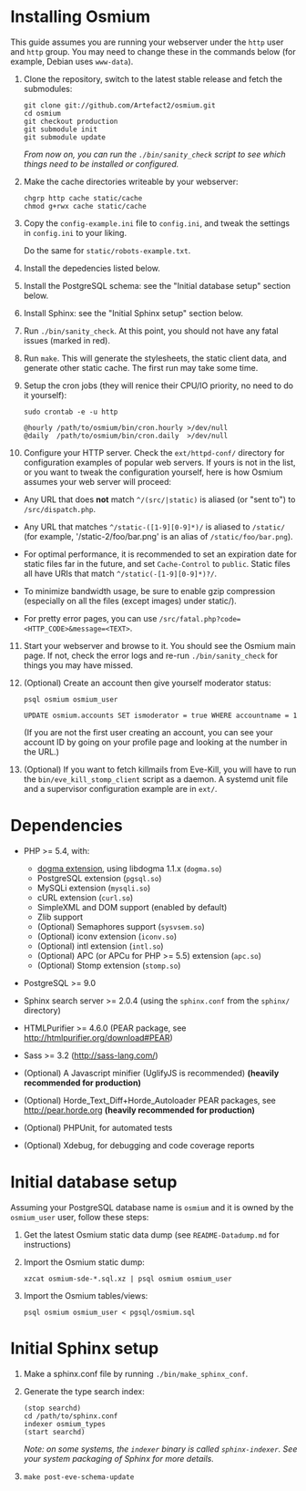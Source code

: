 Installing Osmium
=================

This guide assumes you are running your webserver under the `http`
user and `http` group. You may need to change these in the commands
below (for example, Debian uses `www-data`).

1. Clone the repository, switch to the latest stable release and fetch
   the submodules:

   ~~~~
   git clone git://github.com/Artefact2/osmium.git
   cd osmium
   git checkout production
   git submodule init
   git submodule update
   ~~~~

   *From now on, you can run the `./bin/sanity_check` script to see
    which things need to be installed or configured.*

2. Make the cache directories writeable by your webserver:

   ~~~~
   chgrp http cache static/cache
   chmod g+rwx cache static/cache
   ~~~~

3. Copy the `config-example.ini` file to `config.ini`, and tweak the
   settings in `config.ini` to your liking.

   Do the same for `static/robots-example.txt`.

4. Install the depedencies listed below.

5. Install the PostgreSQL schema: see the "Initial database setup"
   section below.

6. Install Sphinx: see the "Initial Sphinx setup" section below.

7. Run `./bin/sanity_check`. At this point, you should not have any
   fatal issues (marked in red).

8. Run `make`. This will generate the stylesheets, the static client
   data, and generate other static cache. The first run may take some
   time.

9. Setup the cron jobs (they will renice their CPU/IO priority, no
   need to do it yourself):

   ~~~~
   sudo crontab -e -u http

   @hourly /path/to/osmium/bin/cron.hourly >/dev/null
   @daily  /path/to/osmium/bin/cron.daily  >/dev/null
   ~~~~

10. Configure your HTTP server. Check the `ext/httpd-conf/` directory
  for configuration examples of popular web servers. If yours is not
  in the list, or you want to tweak the configuration yourself, here
  is how Osmium assumes your web server will proceed:

  - Any URL that does **not** match `^/(src/|static)` is aliased (or
    "sent to") to `/src/dispatch.php`.

  - Any URL that matches `^/static-([1-9][0-9]*)/` is aliased to
    `/static/` (for example, '/static-2/foo/bar.png' is an alias of
    `/static/foo/bar.png`).

  - For optimal performance, it is recommended to set an expiration
    date for static files far in the future, and set `Cache-Control`
    to `public`. Static files all have URIs that match
    `^/static(-[1-9][0-9]*)?/`.

  - To minimize bandwidth usage, be sure to enable gzip compression
    (especially on all the files (except images) under static/).

  - For pretty error pages, you can use
    `/src/fatal.php?code=<HTTP_CODE>&message=<TEXT>`.

11. Start your webserver and browse to it. You should see the Osmium
  main page. If not, check the error logs and re-run
  `./bin/sanity_check` for things you may have missed.

12. (Optional) Create an account then give yourself moderator status:

	~~~~
	psql osmium osmium_user

	UPDATE osmium.accounts SET ismoderator = true WHERE accountname = 1
	~~~~

	(If you are not the first user creating an account, you can see
	your account ID by going on your profile page and looking at the
	number in the URL.)

13. (Optional) If you want to fetch killmails from Eve-Kill, you will
    have to run the `bin/eve_kill_stomp_client` script as a daemon. A
    systemd unit file and a supervisor configuration example are in
    `ext/`.

Dependencies
============

* PHP >= 5.4, with:
  * [dogma extension](https://github.com/Artefact2/php-dogma), using libdogma 1.1.x (`dogma.so`)
  * PostgreSQL extension (`pgsql.so`)
  * MySQLi extension (`mysqli.so`)
  * cURL extension (`curl.so`)
  * SimpleXML and DOM support (enabled by default)
  * Zlib support
  * (Optional) Semaphores support (`sysvsem.so`)
  * (Optional) iconv extension (`iconv.so`)
  * (Optional) intl extension (`intl.so`)
  * (Optional) APC (or APCu for PHP >= 5.5) extension (`apc.so`)
  * (Optional) Stomp extension (`stomp.so`)

* PostgreSQL >= 9.0

* Sphinx search server >= 2.0.4 
  (using the `sphinx.conf` from the `sphinx/` directory)

* HTMLPurifier >= 4.6.0 (PEAR package, see http://htmlpurifier.org/download#PEAR)

* Sass >= 3.2 (http://sass-lang.com/)

* (Optional) A Javascript minifier (UglifyJS is recommended)
  **(heavily recommended for production)**

* (Optional) Horde_Text_Diff+Horde_Autoloader PEAR packages, see
  http://pear.horde.org **(heavily recommended for production)**

* (Optional) PHPUnit, for automated tests

* (Optional) Xdebug, for debugging and code coverage reports

Initial database setup
======================

Assuming your PostgreSQL database name is `osmium` and it is owned by
the `osmium_user` user, follow these steps:

1. Get the latest Osmium static data dump (see `README-Datadump.md`
   for instructions)

2. Import the Osmium static dump:

    ~~~~
    xzcat osmium-sde-*.sql.xz | psql osmium osmium_user
    ~~~~

3. Import the Osmium tables/views:

    ~~~~
    psql osmium osmium_user < pgsql/osmium.sql
    ~~~~

Initial Sphinx setup
====================

1. Make a sphinx.conf file by running `./bin/make_sphinx_conf`.

2. Generate the type search index:

   ~~~~
   (stop searchd)
   cd /path/to/sphinx.conf
   indexer osmium_types
   (start searchd)
   ~~~~

   *Note: on some systems, the `indexer` binary is called
   `sphinx-indexer`. See your system packaging of Sphinx for more
   details.*

3. ~~~~
   make post-eve-schema-update
   ~~~~
